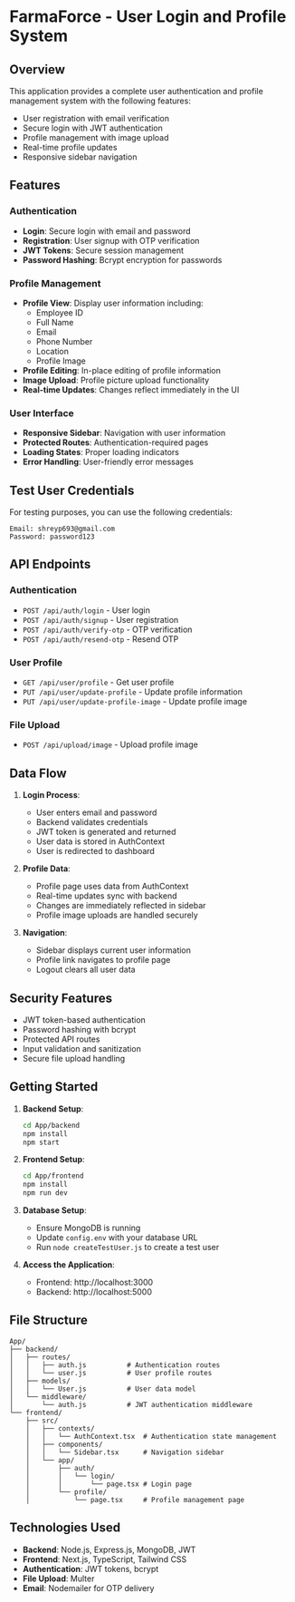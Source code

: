 # FarmaForce - User Login and Profile System

## Overview
This application provides a complete user authentication and profile management system with the following features:

- User registration with email verification
- Secure login with JWT authentication
- Profile management with image upload
- Real-time profile updates
- Responsive sidebar navigation

## Features

### Authentication
- **Login**: Secure login with email and password
- **Registration**: User signup with OTP verification
- **JWT Tokens**: Secure session management
- **Password Hashing**: Bcrypt encryption for passwords

### Profile Management
- **Profile View**: Display user information including:
  - Employee ID
  - Full Name
  - Email
  - Phone Number
  - Location
  - Profile Image
- **Profile Editing**: In-place editing of profile information
- **Image Upload**: Profile picture upload functionality
- **Real-time Updates**: Changes reflect immediately in the UI

### User Interface
- **Responsive Sidebar**: Navigation with user information
- **Protected Routes**: Authentication-required pages
- **Loading States**: Proper loading indicators
- **Error Handling**: User-friendly error messages

## Test User Credentials

For testing purposes, you can use the following credentials:

```
Email: shreyp693@gmail.com
Password: password123
```

## API Endpoints

### Authentication
- `POST /api/auth/login` - User login
- `POST /api/auth/signup` - User registration
- `POST /api/auth/verify-otp` - OTP verification
- `POST /api/auth/resend-otp` - Resend OTP

### User Profile
- `GET /api/user/profile` - Get user profile
- `PUT /api/user/update-profile` - Update profile information
- `PUT /api/user/update-profile-image` - Update profile image

### File Upload
- `POST /api/upload/image` - Upload profile image

## Data Flow

1. **Login Process**:
   - User enters email and password
   - Backend validates credentials
   - JWT token is generated and returned
   - User data is stored in AuthContext
   - User is redirected to dashboard

2. **Profile Data**:
   - Profile page uses data from AuthContext
   - Real-time updates sync with backend
   - Changes are immediately reflected in sidebar
   - Profile image uploads are handled securely

3. **Navigation**:
   - Sidebar displays current user information
   - Profile link navigates to profile page
   - Logout clears all user data

## Security Features

- JWT token-based authentication
- Password hashing with bcrypt
- Protected API routes
- Input validation and sanitization
- Secure file upload handling

## Getting Started

1. **Backend Setup**:
   ```bash
   cd App/backend
   npm install
   npm start
   ```

2. **Frontend Setup**:
   ```bash
   cd App/frontend
   npm install
   npm run dev
   ```

3. **Database Setup**:
   - Ensure MongoDB is running
   - Update `config.env` with your database URL
   - Run `node createTestUser.js` to create a test user

4. **Access the Application**:
   - Frontend: http://localhost:3000
   - Backend: http://localhost:5000

## File Structure

```
App/
├── backend/
│   ├── routes/
│   │   ├── auth.js          # Authentication routes
│   │   └── user.js          # User profile routes
│   ├── models/
│   │   └── User.js          # User data model
│   └── middleware/
│       └── auth.js          # JWT authentication middleware
└── frontend/
    ├── src/
    │   ├── contexts/
    │   │   └── AuthContext.tsx  # Authentication state management
    │   ├── components/
    │   │   └── Sidebar.tsx      # Navigation sidebar
    │   └── app/
    │       ├── auth/
    │       │   └── login/
    │       │       └── page.tsx # Login page
    │       └── profile/
    │           └── page.tsx     # Profile management page
```

## Technologies Used

- **Backend**: Node.js, Express.js, MongoDB, JWT
- **Frontend**: Next.js, TypeScript, Tailwind CSS
- **Authentication**: JWT tokens, bcrypt
- **File Upload**: Multer
- **Email**: Nodemailer for OTP delivery
